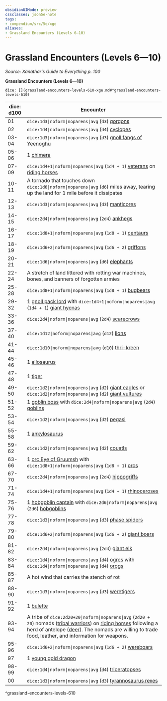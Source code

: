 ```yaml
---
obsidianUIMode: preview
cssclasses: json5e-note
tags:
- compendium/src/5e/xge
aliases:
- Grassland Encounters (Levels 6—10)
---
```

# Grassland Encounters (Levels 6—10)
*Source: Xanathar's Guide to Everything p. 100* 

**Grassland Encounters (Levels 6—10)**

`dice: [](grassland-encounters-levels-610-xge.md#^grassland-encounters-levels-610)`

| dice: d100 | Encounter |
|------------|-----------|
| 01 | `dice:1d3\|noform\|noparens\|avg` (`d3`) [gorgons](/3-Mechanics/CLI/bestiary/construct/gorgon-xmm.md) |
| 02 | `dice:1d4\|noform\|noparens\|avg` (`d4`) [cyclopes](/3-Mechanics/CLI/bestiary/giant/cyclops-sentry-xmm.md) |
| 03-04 | `dice:1d3\|noform\|noparens\|avg` (`d3`) [gnoll fangs of Yeenoghu](/3-Mechanics/CLI/bestiary/fiend/gnoll-fang-of-yeenoghu-xmm.md) |
| 05-06 | 1 [chimera](/3-Mechanics/CLI/bestiary/monstrosity/chimera-xmm.md) |
| 07-09 | `dice:1d4+1\|noform\|noparens\|avg` (`1d4 + 1`) [veterans](/3-Mechanics/CLI/bestiary/humanoid/warrior-veteran-xmm.md) on [riding horses](/3-Mechanics/CLI/bestiary/beast/riding-horse-xmm.md) |
| 10-11 | A tornado that touches down `dice:1d6\|noform\|noparens\|avg` (`d6`) miles away, tearing up the land for 1 mile before it dissipates |
| 12-13 | `dice:1d3\|noform\|noparens\|avg` (`d3`) [manticores](/3-Mechanics/CLI/bestiary/monstrosity/manticore-xmm.md) |
| 14-15 | `dice:2d4\|noform\|noparens\|avg` (`2d4`) [ankhegs](/3-Mechanics/CLI/bestiary/monstrosity/ankheg-xmm.md) |
| 16-17 | `dice:1d8+1\|noform\|noparens\|avg` (`1d8 + 1`) [centaurs](/3-Mechanics/CLI/bestiary/fey/centaur-trooper-xmm.md) |
| 18-19 | `dice:1d6+2\|noform\|noparens\|avg` (`1d6 + 2`) [griffons](/3-Mechanics/CLI/bestiary/monstrosity/griffon-xmm.md) |
| 20-21 | `dice:1d6\|noform\|noparens\|avg` (`d6`) [elephants](/3-Mechanics/CLI/bestiary/beast/elephant-xmm.md) |
| 22-24 | A stretch of land littered with rotting war machines, bones, and banners of forgotten armies |
| 25-28 | `dice:1d8+1\|noform\|noparens\|avg` (`1d8 + 1`) [bugbears](/3-Mechanics/CLI/bestiary/fey/bugbear-warrior-xmm.md) |
| 29-32 | 1 [gnoll pack lord](/3-Mechanics/CLI/bestiary/fiend/gnoll-pack-lord-xmm.md) with `dice:1d4+1\|noform\|noparens\|avg` (`1d4 + 1`) [giant hyenas](/3-Mechanics/CLI/bestiary/beast/giant-hyena-xmm.md) |
| 33-36 | `dice:2d4\|noform\|noparens\|avg` (`2d4`) [scarecrows](/3-Mechanics/CLI/bestiary/construct/scarecrow-xmm.md) |
| 37-40 | `dice:1d12\|noform\|noparens\|avg` (`d12`) [lions](/3-Mechanics/CLI/bestiary/beast/lion-xmm.md) |
| 41-44 | `dice:1d10\|noform\|noparens\|avg` (`d10`) [thri-kreen](/3-Mechanics/CLI/bestiary/monstrosity/thri-kreen-marauder-xmm.md) |
| 45-46 | 1 [allosaurus](/3-Mechanics/CLI/bestiary/beast/allosaurus-xmm.md) |
| 47-48 | 1 [tiger](/3-Mechanics/CLI/bestiary/beast/tiger-xmm.md) |
| 49-50 | `dice:1d2\|noform\|noparens\|avg` (`d2`) [giant eagles](/3-Mechanics/CLI/bestiary/celestial/giant-eagle-xmm.md) or `dice:1d2\|noform\|noparens\|avg` (`d2`) [giant vultures](/3-Mechanics/CLI/bestiary/monstrosity/giant-vulture-xmm.md) |
| 51-52 | 1 [goblin boss](/3-Mechanics/CLI/bestiary/fey/goblin-boss-xmm.md) with `dice:2d4\|noform\|noparens\|avg` (`2d4`) [goblins](/3-Mechanics/CLI/bestiary/fey/goblin-warrior-xmm.md) |
| 53-54 | `dice:1d2\|noform\|noparens\|avg` (`d2`) [pegasi](/3-Mechanics/CLI/bestiary/celestial/pegasus-xmm.md) |
| 55-58 | 1 [ankylosaurus](/3-Mechanics/CLI/bestiary/beast/ankylosaurus-xmm.md) |
| 59-62 | `dice:1d2\|noform\|noparens\|avg` (`d2`) [couatls](/3-Mechanics/CLI/bestiary/celestial/couatl-xmm.md) |
| 63-66 | 1 [orc Eye of Gruumsh](/3-Mechanics/CLI/bestiary/humanoid/cultist-fanatic-xmm.md) with `dice:1d8+1\|noform\|noparens\|avg` (`1d8 + 1`) [orcs](/3-Mechanics/CLI/bestiary/humanoid/tough-xmm.md) |
| 67-70 | `dice:2d4\|noform\|noparens\|avg` (`2d4`) [hippogriffs](/3-Mechanics/CLI/bestiary/monstrosity/hippogriff-xmm.md) |
| 71-74 | `dice:1d4+1\|noform\|noparens\|avg` (`1d4 + 1`) [rhinoceroses](/3-Mechanics/CLI/bestiary/beast/rhinoceros-xmm.md) |
| 75-76 | 1 [hobgoblin captain](/3-Mechanics/CLI/bestiary/fey/hobgoblin-captain-xmm.md) with `dice:2d6\|noform\|noparens\|avg` (`2d6`) [hobgoblins](/3-Mechanics/CLI/bestiary/fey/hobgoblin-warrior-xmm.md) |
| 77-78 | `dice:1d3\|noform\|noparens\|avg` (`d3`) [phase spiders](/3-Mechanics/CLI/bestiary/monstrosity/phase-spider-xmm.md) |
| 79-80 | `dice:1d6+2\|noform\|noparens\|avg` (`1d6 + 2`) [giant boars](/3-Mechanics/CLI/bestiary/beast/giant-boar-xmm.md) |
| 81-82 | `dice:2d4\|noform\|noparens\|avg` (`2d4`) [giant elk](/3-Mechanics/CLI/bestiary/celestial/giant-elk-xmm.md) |
| 83-84 | `dice:1d4\|noform\|noparens\|avg` (`d4`) [ogres](/3-Mechanics/CLI/bestiary/giant/ogre-xmm.md) with `dice:1d4\|noform\|noparens\|avg` (`d4`) [orogs](/3-Mechanics/CLI/bestiary/humanoid/berserker-xmm.md) |
| 85-87 | A hot wind that carries the stench of rot |
| 88-90 | `dice:1d3\|noform\|noparens\|avg` (`d3`) [weretigers](/3-Mechanics/CLI/bestiary/monstrosity/weretiger-xmm.md) |
| 91-92 | 1 [bulette](/3-Mechanics/CLI/bestiary/monstrosity/bulette-xmm.md) |
| 93-94 | A tribe of `dice:2d20+20\|noform\|noparens\|avg` (`2d20 + 20`) nomads ([tribal warriors](/3-Mechanics/CLI/bestiary/humanoid/warrior-infantry-xmm.md)) on [riding horses](/3-Mechanics/CLI/bestiary/beast/riding-horse-xmm.md) following a herd of antelope ([deer](/3-Mechanics/CLI/bestiary/beast/deer-xmm.md)). The nomads are willing to trade food, leather, and information for weapons. |
| 95-96 | `dice:1d6+2\|noform\|noparens\|avg` (`1d6 + 2`) [wereboars](/3-Mechanics/CLI/bestiary/monstrosity/wereboar-xmm.md) |
| 97 | 1 [young gold dragon](/3-Mechanics/CLI/bestiary/dragon/young-gold-dragon-xmm.md) |
| 98-99 | `dice:1d4\|noform\|noparens\|avg` (`d4`) [triceratopses](/3-Mechanics/CLI/bestiary/beast/triceratops-xmm.md) |
| 00 | `dice:1d3\|noform\|noparens\|avg` (`d3`) [tyrannosaurus rexes](/3-Mechanics/CLI/bestiary/beast/tyrannosaurus-rex-xmm.md) |
^grassland-encounters-levels-610